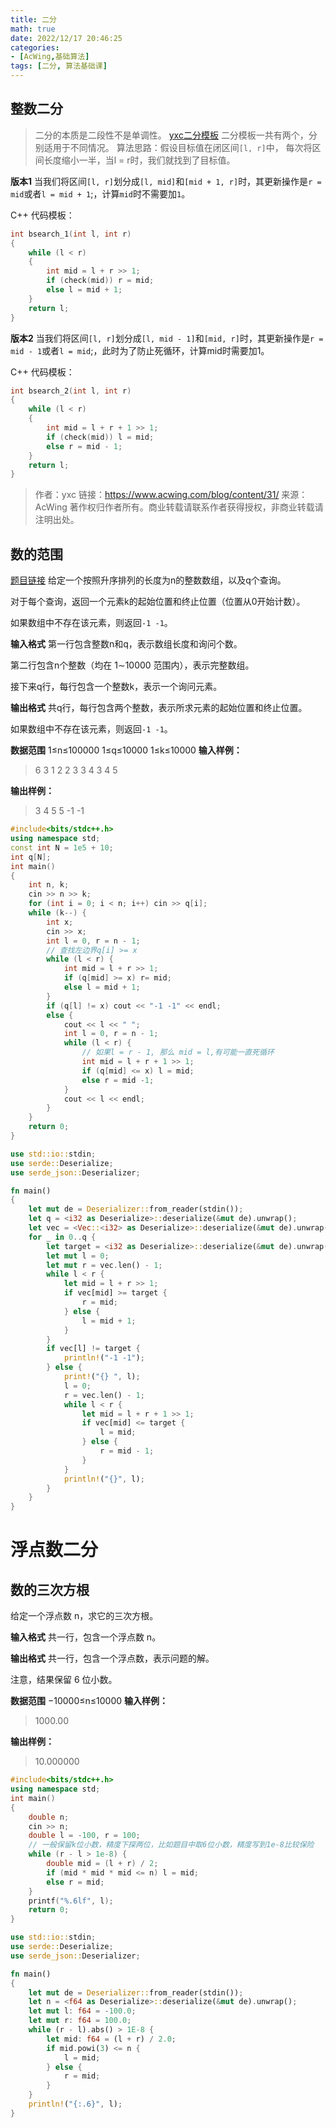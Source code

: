 ```yaml
---
title: 二分
math: true
date: 2022/12/17 20:46:25
categories:
- [AcWing,基础算法]
tags: [二分, 算法基础课]
---
```

## 整数二分
> 二分的本质是二段性不是单调性。
[yxc二分模板](https://www.acwing.com/blog/content/31/)
二分模板一共有两个，分别适用于不同情况。
算法思路：假设目标值在闭区间`[l, r]`中， 每次将区间长度缩小一半，当l = r时，我们就找到了目标值。

**版本1**
当我们将区间`[l, r]`划分成`[l, mid]`和`[mid + 1, r]`时，其更新操作是`r = mid`或者`l = mid + 1`;，计算`mid`时不需要加`1`。

C++ 代码模板：
```cpp
int bsearch_1(int l, int r)
{
    while (l < r)
    {
        int mid = l + r >> 1;
        if (check(mid)) r = mid;
        else l = mid + 1;
    }
    return l;
}
```
**版本2**
当我们将区间`[l, r]`划分成`[l, mid - 1]`和`[mid, r]`时，其更新操作是`r = mid - 1`或者`l = mid`;，此时为了防止死循环，计算mid时需要加1。

C++ 代码模板：
```cpp
int bsearch_2(int l, int r)
{
    while (l < r)
    {
        int mid = l + r + 1 >> 1;
        if (check(mid)) l = mid;
        else r = mid - 1;
    }
    return l;
}
```
>作者：yxc
链接：https://www.acwing.com/blog/content/31/
来源：AcWing
著作权归作者所有。商业转载请联系作者获得授权，非商业转载请注明出处。

## 数的范围
[题目链接](https://www.acwing.com/problem/content/791/)
给定一个按照升序排列的长度为n的整数数组，以及q个查询。

对于每个查询，返回一个元素k的起始位置和终止位置（位置从0开始计数）。

如果数组中不存在该元素，则返回`-1 -1`。

**输入格式**
第一行包含整数n和q，表示数组长度和询问个数。

第二行包含n个整数（均在 1∼10000 范围内），表示完整数组。

接下来q行，每行包含一个整数k，表示一个询问元素。

**输出格式**
共q行，每行包含两个整数，表示所求元素的起始位置和终止位置。

如果数组中不存在该元素，则返回`-1 -1`。

**数据范围**
1≤n≤100000
1≤q≤10000
1≤k≤10000
**输入样例：**
>6 3
1 2 2 3 3 4
3
4
5

**输出样例：**
>3 4
5 5
-1 -1

```cpp
#include<bits/stdc++.h>
using namespace std;
const int N = 1e5 + 10;
int q[N];
int main()
{
    int n, k;
    cin >> n >> k;
    for (int i = 0; i < n; i++) cin >> q[i];
    while (k--) {
        int x;
        cin >> x;
        int l = 0, r = n - 1;
        // 查找左边界q[i] >= x
        while (l < r) {
            int mid = l + r >> 1;
            if (q[mid] >= x) r= mid;
            else l = mid + 1;
        }
        if (q[l] != x) cout << "-1 -1" << endl;
        else {
            cout << l << " ";
            int l = 0, r = n - 1;
            while (l < r) {
                // 如果l = r - 1, 那么 mid = l,有可能一直死循环
                int mid = l + r + 1 >> 1;
                if (q[mid] <= x) l = mid;
                else r = mid -1;
            }
            cout << l << endl;
        }
    }
    return 0;
}
```
```rust
use std::io::stdin;
use serde::Deserialize;
use serde_json::Deserializer;

fn main()
{
    let mut de = Deserializer::from_reader(stdin());
    let q = <i32 as Deserialize>::deserialize(&mut de).unwrap();
    let vec = <Vec::<i32> as Deserialize>::deserialize(&mut de).unwrap();
    for _ in 0..q {
        let target = <i32 as Deserialize>::deserialize(&mut de).unwrap();
        let mut l = 0;
        let mut r = vec.len() - 1;
        while l < r {
            let mid = l + r >> 1;
            if vec[mid] >= target {
                r = mid;
            } else {
                l = mid + 1;
            }
        }
        if vec[l] != target {
            println!("-1 -1");
        } else {
            print!("{} ", l);
            l = 0;
            r = vec.len() - 1;
            while l < r {
                let mid = l + r + 1 >> 1;
                if vec[mid] <= target {
                    l = mid;
                } else {
                    r = mid - 1;
                }
            }
            println!("{}", l);
        }
    }
}
```
# 浮点数二分
## 数的三次方根
给定一个浮点数 n，求它的三次方根。

**输入格式**
共一行，包含一个浮点数 n。

**输出格式**
共一行，包含一个浮点数，表示问题的解。

注意，结果保留 6 位小数。

**数据范围**
−10000≤n≤10000
**输入样例：**
>1000.00

**输出样例：**
>10.000000

```cpp
#include<bits/stdc++.h>
using namespace std;
int main()
{
    double n;
    cin >> n;
    double l = -100, r = 100;
    // 一般保留k位小数，精度下探两位，比如题目中取6位小数，精度写到1e-8比较保险
    while (r - l > 1e-8) {
        double mid = (l + r) / 2;
        if (mid * mid * mid <= n) l = mid;
        else r = mid;
    }
    printf("%.6lf", l);
    return 0;
}
```
```rust
use std::io::stdin;
use serde::Deserialize;
use serde_json::Deserializer;

fn main()
{
    let mut de = Deserializer::from_reader(stdin());
    let n = <f64 as Deserialize>::deserialize(&mut de).unwrap();
    let mut l: f64 = -100.0;
    let mut r: f64 = 100.0;
    while (r - l).abs() > 1E-8 {
        let mid: f64 = (l + r) / 2.0;
        if mid.powi(3) <= n {
            l = mid;
        } else {
            r = mid;
        }
    }
    println!("{:.6}", l);
}
```